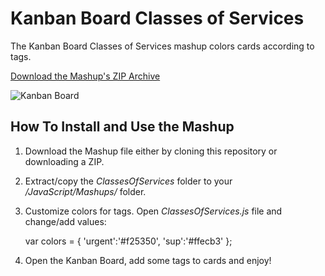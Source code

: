 Kanban Board Classes of Services
===========================

The Kanban Board Classes of Services mashup colors cards according to tags.

[Download the Mashup's ZIP Archive](https://github.com/downloads/TargetProcess/MashupsLibrary/ClassesOfServices.zip)


![Kanban Board](http://farm7.static.flickr.com/6170/6169543690_4193c89765_b.jpg)


How To Install and Use the Mashup
---------------------------------

1. Download the Mashup file either by cloning this repository or downloading a ZIP.
2. Extract/copy the _ClassesOfServices_ folder to your _<TargetProcess Install Path>/JavaScript/Mashups/_ folder.
3. Customize colors for tags. Open _ClassesOfServices.js_ file and change/add values:

    var colors = {
        'urgent':'#f25350',
        'sup':'#ffecb3'
    };

4. Open the Kanban Board, add some tags to cards and enjoy!